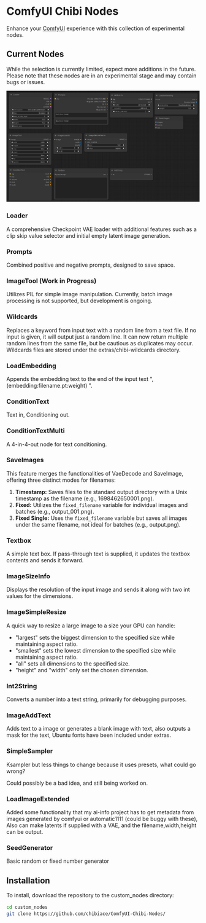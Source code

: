 # ComfyUI Chibi Nodes

Enhance your [ComfyUI](https://github.com/comfyanonymous/ComfyUI) experience with this collection of experimental nodes.

## Current Nodes

While the selection is currently limited, expect more additions in the future. Please note that these nodes are in an experimental stage and may contain bugs or issues.

![Screenshot of Current Nodes](https://github.com/chibiace/ComfyUI-Chibi-Nodes/blob/main/screenshot.png)

### Loader

A comprehensive Checkpoint VAE loader with additional features such as a clip skip value selector and initial empty latent image generation.

### Prompts

Combined positive and negative prompts, designed to save space.

### ImageTool (Work in Progress)

Utilizes PIL for simple image manipulation. Currently, batch image processing is not supported, but development is ongoing.

### Wildcards

Replaces a keyword from input text with a random line from a text file. If no input is given, it will output just a random line. It can now return multiple random lines from the same file, but be cautious as duplicates may occur. Wildcards files are stored under the extras/chibi-wildcards directory.

### LoadEmbedding

Appends the embedding text to the end of the input text ", (embedding:filename.pt:weight) ".

### ConditionText

Text in, Conditioning out.

### ConditionTextMulti

A 4-in-4-out node for text conditioning.

### SaveImages

This feature merges the functionalities of VaeDecode and SaveImage, offering three distinct modes for filenames:

1. **Timestamp:** Saves files to the standard output directory with a Unix timestamp as the filename (e.g., 1698462650001.png).
2. **Fixed:** Utilizes the `fixed_filename` variable for individual images and batches (e.g., output_001.png).
3. **Fixed Single:** Uses the `fixed_filename` variable but saves all images under the same filename, not ideal for batches (e.g., output.png).

### Textbox

A simple text box. If pass-through text is supplied, it updates the textbox contents and sends it forward.

### ImageSizeInfo

Displays the resolution of the input image and sends it along with two int values for the dimensions.

### ImageSimpleResize

A quick way to resize a large image to a size your GPU can handle:

- "largest" sets the biggest dimension to the specified size while maintaining aspect ratio.
- "smallest" sets the lowest dimension to the specified size while maintaining aspect ratio.
- "all" sets all dimensions to the specified size.
- "height" and "width" only set the chosen dimension.

### Int2String

Converts a number into a text string, primarily for debugging purposes.

### ImageAddText

Adds text to a image or generates a blank image with text, also outputs a mask for the text, Ubuntu fonts have been included under extras.

### SimpleSampler

Ksampler but less things to change because it uses presets, what could go wrong?

Could possibly be a bad idea, and still being worked on.

### LoadImageExtended

Added some functionality that my ai-info project has to get metadata from images generated by comfyui or automatic1111 (could be buggy with these),
Also can make latents if supplied with a VAE, and the filename,width,height can be output.

### SeedGenerator

Basic random or fixed number generator

## Installation

To install, download the repository to the custom_nodes directory:

```bash
cd custom_nodes
git clone https://github.com/chibiace/ComfyUI-Chibi-Nodes/
```
